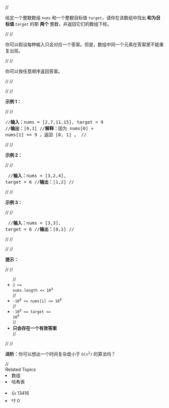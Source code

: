 //<p>给定一个整数数组 <code>nums</code> 和一个整数目标值 <code>target</code>，请你在该数组中找出 <strong>和为目标值 </strong><em><code>target</code></em>  的那 <strong>两个</strong> 整数，并返回它们的数组下标。</p>
//
//<p>你可以假设每种输入只会对应一个答案。但是，数组中同一个元素在答案里不能重复出现。</p>
//
//<p>你可以按任意顺序返回答案。</p>
//
//<p> </p>
//
//<p><strong>示例 1：</strong></p>
//
//<pre>
//<strong>输入：</strong>nums = [2,7,11,15], target = 9
//<strong>输出：</strong>[0,1]
//<strong>解释：</strong>因为 nums[0] + nums[1] == 9 ，返回 [0, 1] 。
//</pre>
//
//<p><strong>示例 2：</strong></p>
//
//<pre>
//<strong>输入：</strong>nums = [3,2,4], target = 6
//<strong>输出：</strong>[1,2]
//</pre>
//
//<p><strong>示例 3：</strong></p>
//
//<pre>
//<strong>输入：</strong>nums = [3,3], target = 6
//<strong>输出：</strong>[0,1]
//</pre>
//
//<p> </p>
//
//<p><strong>提示：</strong></p>
//
//<ul>
//	<li><code>2 <= nums.length <= 10<sup>4</sup></code></li>
//	<li><code>-10<sup>9</sup> <= nums[i] <= 10<sup>9</sup></code></li>
//	<li><code>-10<sup>9</sup> <= target <= 10<sup>9</sup></code></li>
//	<li><strong>只会存在一个有效答案</strong></li>
//</ul>
//
//<p><strong>进阶：</strong>你可以想出一个时间复杂度小于 <code>O(n<sup>2</sup>)</code> 的算法吗？</p>
//<div><div>Related Topics</div><div><li>数组</li><li>哈希表</li></div></div><br><div><li>👍 13416</li><li>👎 0</li></div>